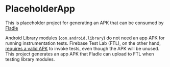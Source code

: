 # PlaceholderApp
This is placeholder project for generating an APK that can be consumed by [Fladle](https://flank.github.io/flank/)

Android Library modules (`com.android.library`) do not need an app APK for running instrumentation tests. Firebase Test Lab (FTL), on the other hand, [requires a valid APK](https://firebase.google.com/docs/test-lab/android/command-line) to invoke tests, even though the APK will be unused. This project generates an app APK that Fladle can upload to FTL when testing library modules.
